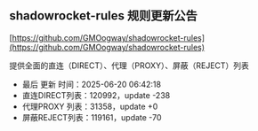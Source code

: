 ## shadowrocket-rules 规则更新公告

[https://github.com/GMOogway/shadowrocket-rules](https://github.com/GMOogway/shadowrocket-rules)

提供全面的直连（DIRECT）、代理（PROXY）、屏蔽（REJECT）列表
- 最后 更新 时间：2025-06-20 06:42:18
- 直连DIRECT列表：120992，update -238
- 代理PROXY 列表：31358，update +0
- 屏蔽REJECT列表：119161，update -70